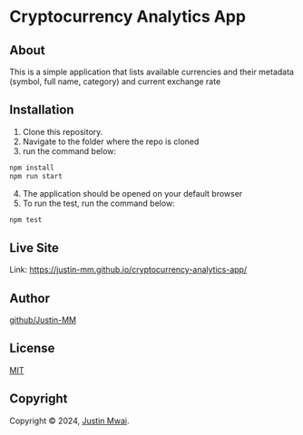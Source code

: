 # Cryptocurrency Analytics App

## About

This is a simple application that lists available currencies and their metadata (symbol, full name, category) and current exchange rate

## Installation

1. Clone this repository.
2. Navigate to the folder where the repo is cloned
3. run the command below:

```bash
npm install
npm run start
```

4. The application should be opened on your default browser
5. To run the test, run the command below:

```bash
npm test
```

## Live Site
Link: https://justin-mm.github.io/cryptocurrency-analytics-app/

## Author
[github/Justin-MM](https://github.com/Justin-MM)

## License
[MIT](https://choosealicense.com/licenses/mit/)

## Copyright
Copyright © 2024, [Justin Mwai](https://github.com/Justin-MM).